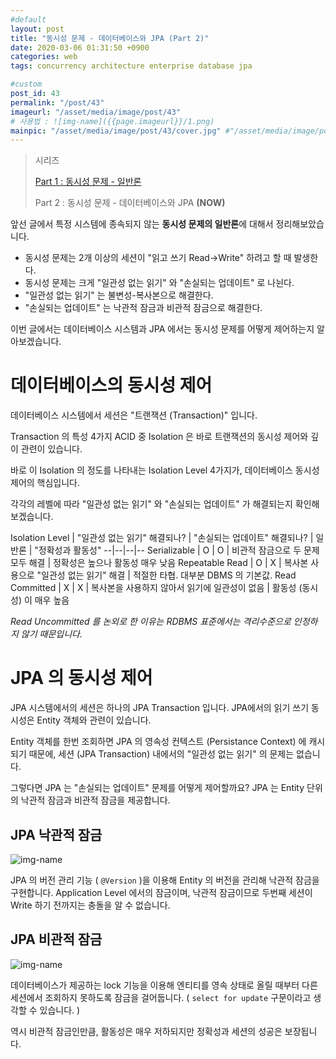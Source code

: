 ```yaml
---
#default
layout: post
title: "동시성 문제 - 데이터베이스와 JPA (Part 2)"
date: 2020-03-06 01:31:50 +0900
categories: web
tags: concurrency architecture enterprise database jpa

#custom
post_id: 43
permalink: "/post/43"
imageurl: "/asset/media/image/post/43"
# 사용법 : ![img-name]({{page.imageurl}}/1.png)
mainpic: "/asset/media/image/post/43/cover.jpg" #"/asset/media/image/post/31/5.png"
---
```


> 시리즈
> 
> [Part 1 : 동시성 문제 - 일반론]({{site.baseurl}}/post/42)
> 
> Part 2  : 동시성 문제 - 데이터베이스와 JPA **(NOW)**



앞선 글에서 특정 시스템에 종속되지 않는 **동시성 문제의 일반론**에 대해서 정리해보았습니다. 

- 동시성 문제는 2개 이상의 세션이 "읽고 쓰기 Read→Write" 하려고 할 때 발생한다.
- 동시성 문제는 크게 "일관성 없는 읽기" 와 "손실되는 업데이트" 로 나뉜다.
- "일관성 없는 읽기" 는 불변성-복사본으로 해결한다.
- "손실되는 업데이트" 는 낙관적 잠금과 비관적 잠금으로 해결한다.

이번 글에서는 데이터베이스 시스템과 JPA 에서는 동시성 문제를 어떻게 제어하는지 알아보겠습니다.

# 데이터베이스의 동시성 제어

데이터베이스 시스템에서 세션은 "트랜잭션 (Transaction)" 입니다. 

Transaction 의 특성 4가지 ACID 중 Isolation 은 바로 트랜잭션의 동시성 제어와 깊이 관련이 있습니다. 

바로 이 Isolation 의 정도를 나타내는 Isolation Level 4가지가, 데이터베이스 동시성 제어의 핵심입니다. 

각각의 레벨에 따라 "일관성 없는 읽기" 와 "손실되는 업데이트" 가 해결되는지 확인해보겠습니다. 

Isolation Level | "일관성 없는 읽기" 해결되나? | "손실되는 업데이트" 해결되나? | 일반론 | "정확성과 활동성"
--|--|--|--
Serializable | O | O | 비관적 잠금으로 두 문제 모두 해결 | 정확성은 높으나 활동성 매우 낮음
Repeatable Read | O | X | 복사본 사용으로 "일관성 없는 읽기" 해결 | 적절한 타협. 대부분 DBMS 의 기본값.
Read Committed | X | X | 복사본을 사용하지 않아서 읽기에 일관성이 없음 | 활동성 (동시성) 이 매우 높음

*Read Uncommitted 를 논외로 한 이유는 RDBMS 표준에서는 격리수준으로 인정하지 않기 때문입니다.*

# JPA 의 동시성 제어

JPA 시스템에서의 세션은 하나의 JPA Transaction 입니다. JPA에서의  읽기 쓰기 동시성은 Entity 객체와 관련이 있습니다.  

Entity 객체를 한번 조회하면 JPA 의 영속성 컨텍스트 (Persistance Context) 에 캐시되기 때문에, 세션 (JPA Transaction) 내에서의 "일관성 없는 읽기" 의 문제는 없습니다. 

그렇다면 JPA 는 "손실되는 업데이트" 문제를 어떻게 제어할까요?  JPA 는 Entity 단위의 낙관적 잠금과 비관적 잠금을 제공합니다. 

## JPA 낙관적 잠금

![img-name]({{page.imageurl}}/2.png)


JPA 의 버전 관리 기능 ( `@Version` )을 이용해 Entity 의 버전을 관리해 낙관적 잠금을 구현합니다. Application Level 에서의 잠금이며,  낙관적 잠금이므로 두번째 세션이 Write 하기 전까지는 충돌을 알 수 없습니다. 

## JPA 비관적 잠금

![img-name]({{page.imageurl}}/1.png)    

데이터베이스가 제공하는 lock 기능을 이용해 엔티티를 영속 상태로 올릴 때부터 다른 세션에서 조회하지 못하도록 잠금을 걸어둡니다. ( `select for update` 구문이라고 생각할 수 있습니다. )  

역시 비관적 잠금인만큼, 활동성은 매우 저하되지만 정확성과 세션의 성공은 보장됩니다.